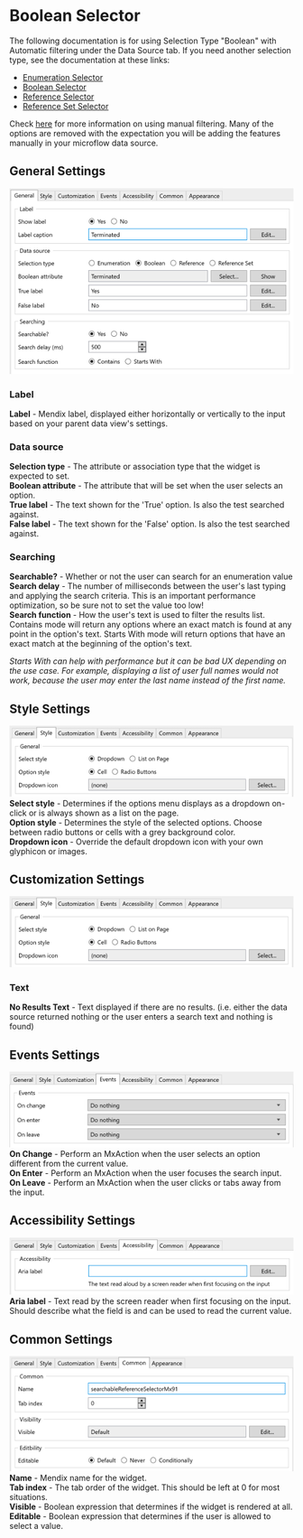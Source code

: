 # Boolean Selector

The following documentation is for using Selection Type "Boolean" with Automatic filtering under the Data Source
tab. If you need another selection type, see the documentation at these links:

-   [Enumeration Selector](https://github.com/bsgriggs/mendix9-searchable-reference-selector/blob/master/docs/Enumeration.md)
-   [Boolean Selector](https://github.com/bsgriggs/mendix9-searchable-reference-selector/blob/master/docs/Boolean.md)
-   [Reference Selector](https://github.com/bsgriggs/mendix9-searchable-reference-selector/blob/master/docs/Reference.md)
-   [Reference Set Selector](https://github.com/bsgriggs/mendix9-searchable-reference-selector/blob/master/docs/ReferenceSet.md)

Check [here](https://github.com/bsgriggs/mendix9-searchable-reference-selector/blob/master/docs/ManualFiltering.md) for
more information on using manual filtering. Many of the options are removed with the expectation you will be adding the
features manually in your microflow data source.

## General Settings

![generalBool](https://github.com/bsgriggs/mendix9-searchable-reference-selector/blob/media/v4/generalBoolean.png)

### Label

**Label** - Mendix label, displayed either horizontally or vertically to the input based on your parent data view's
settings.  

### Data source

**Selection type** - The attribute or association type that the widget is expected to set.  
**Boolean attribute** - The attribute that will be set when the user selects an option.  
**True label** - The text shown for the 'True' option. Is also the test searched against.  
**False label** - The text shown for the 'False' option. Is also the test searched against.  

### Searching

**Searchable?** - Whether or not the user can search for an enumeration value  
**Search delay** - The number of milliseconds between the user's last typing and applying the search criteria. This is an important performance
optimization, so be sure not to set the value too low!  
**Search function** - How the user's text is used to filter the results list. Contains mode will return any options
where an exact match is found at any point in the option's text. Starts With mode will return options that have an exact
match at the beginning of the option's text.  

_Starts With can help with performance but it can be bad UX depending on the use case. For example, displaying a list of
user full names would not work, because the user may enter the last name instead of the first name._

## Style Settings

![generalBool](https://github.com/bsgriggs/mendix9-searchable-reference-selector/blob/media/v4/styleBool.png)  
**Select style** - Determines if the options menu displays as a dropdown on-click or is always shown as a list on the
page.  
**Option style** - Determines the style of the selected options. Choose between radio buttons or cells with a grey
background color.  
**Dropdown icon** - Override the default dropdown icon with your own glyphicon or images.  

## Customization Settings

![customizationBool](https://github.com/bsgriggs/mendix9-searchable-reference-selector/blob/media/v4/customizationBool.png)

### Text

**No Results Text** - Text displayed if there are no results. (i.e. either the data source returned nothing or the user
enters a search text and nothing is found)

## Events Settings

![eventsNotRefSet](https://github.com/bsgriggs/mendix9-searchable-reference-selector/blob/media/v4/eventsNotRefSet.png)  
**On Change** - Perform an MxAction when the user selects an option different from the current value.  
**On Enter** - Perform an MxAction when the user focuses the search input.  
**On Leave** - Perform an MxAction when the user clicks or tabs away from the input.  

## Accessibility Settings

![accessibilityBool&Enum](https://github.com/bsgriggs/mendix9-searchable-reference-selector/blob/media/v4/accessibilityBool&Enum.png)  
**Aria label** - Text read by the screen reader when first focusing on the input. Should describe what the field is and can be used to read the current value.  

## Common Settings

![styleEnum](https://github.com/bsgriggs/mendix9-searchable-reference-selector/blob/media/v4/common.png)  
**Name** - Mendix name for the widget.  
**Tab index** - The tab order of the widget. This should be left at 0 for most situations.  
**Visible** - Boolean expression that determines if the widget is rendered at all.  
**Editable** - Boolean expression that determines if the user is allowed to select a value.

